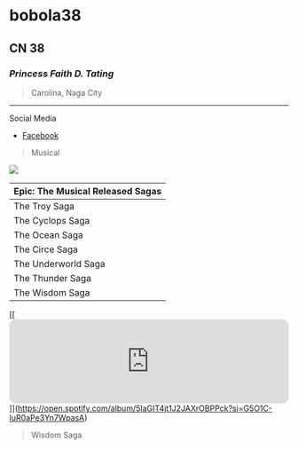 # bobola38
## CN 38
### *Princess Faith D. Tating*
> Carolina, Naga City
---
Social Media
- [Facebook](https://facebook.com)


> Musical

![](https://encrypted-tbn1.gstatic.com/images?q=tbn:ANd9GcQl_dxMXUHRDcUh_BCKBWfbwvS5y7PULHLELm8vvViazaXCuvaR)


| Epic: The Musical Released Sagas |
| ----------- |
| The Troy Saga |
| The Cyclops Saga |
| The Ocean Saga |
| The Circe Saga |
| The Underworld Saga |
| The Thunder Saga |
| The Wisdom Saga |

[[[<iframe style="border-radius:12px" src="https://open.spotify.com/embed/album/5IaGIT4jt1J2JAXrOBPPck?utm_source=generator" width="100%" height="152" frameBorder="0" allowfullscreen="" allow="autoplay; clipboard-write; encrypted-media; fullscreen; picture-in-picture" loading="lazy"></iframe>](https://open.spotify.com/album/5IaGIT4jt1J2JAXrOBPPck?si=WO6aQidXSG6UPvENidzdgw)]](https://open.spotify.com/album/5IaGIT4jt1J2JAXrOBPPck?si=G5O1C-IuR0aPe3Yn7WpasA)
> Wisdom Saga
